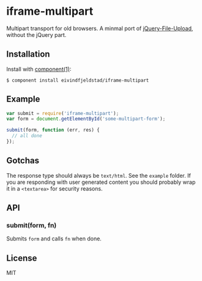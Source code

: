 
# iframe-multipart

  Multipart transport for old browsers.
  A minmal port of [jQuery-File-Upload](https://github.com/blueimp/jQuery-File-Upload), without the jQuery part.

## Installation

  Install with [component(1)](http://component.io):

    $ component install eivindfjeldstad/iframe-multipart

## Example
```js
var submit = require('iframe-multipart');
var form = document.getElementById('some-multipart-form');

submit(form, function (err, res) {
  // all done
});
```

## Gotchas
The response type should always be ```text/html```. See the `example` folder.
If you are responding with user generated content you should probably wrap it in a `<textarea>` for security reasons.

## API
### submit(form, fn)
Submits `form` and calls `fn` when done.

## License

  MIT
